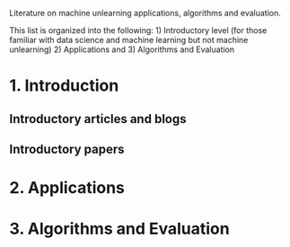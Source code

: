 Literature on machine unlearning applications, algorithms and evaluation. 

This list is organized into the following: 1) Introductory level (for those familiar with data science and machine learning but not machine unlearning) 2) Applications and 3) Algorithms and Evaluation 

# 1. Introduction
## Introductory articles and blogs 
## Introductory papers
# 2. Applications 
# 3. Algorithms and Evaluation 
